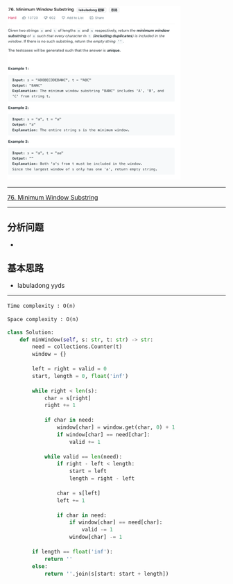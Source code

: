 <img src="2022-11-25-23-25-14.png" width="400" height="400"/>

___
[76. Minimum Window Substring](https://leetcode.com/problems/minimum-window-substring/)
___

## 分析问题
* 

## 基本思路
* labuladong yyds

___

`Time complexity : O(n)`

`Space complexity : O(n)`
```python
class Solution:
    def minWindow(self, s: str, t: str) -> str:
        need = collections.Counter(t)
        window = {}
        
        left = right = valid = 0
        start, length = 0, float('inf')
        
        while right < len(s):
            char = s[right]
            right += 1
            
            if char in need:
                window[char] = window.get(char, 0) + 1
                if window[char] == need[char]:
                    valid += 1
                    
            while valid == len(need):
                if right - left < length:
                    start = left
                    length = right - left
                
                char = s[left]
                left += 1
                
                if char in need:
                    if window[char] == need[char]:
                        valid -= 1
                    window[char] -= 1
                    
        if length == float('inf'):
            return ''
        else:
            return ''.join(s[start: start + length])
                
```